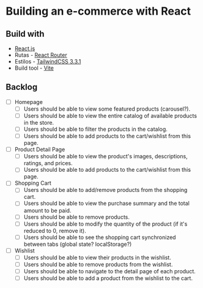 # Building an e-commerce with React

## Build with

-   [React.js](https://react.dev/)
-   Rutas - [React Router](https://reactrouter.com/en/main)
-   Estilos - [TailwindCSS 3.3.1](https://tailwindcss.com/docs/installation)
-   Build tool - [Vite](https://vitejs.dev/)

## Backlog

-   [ ] Homepage
    -   [ ] Users should be able to view some featured products (carousel?).
    -   [ ] Users should be able to view the entire catalog of available products in the store.
    -   [ ] Users should be able to filter the products in the catalog.
    -   [ ] Users should be able to add products to the cart/wishlist from this page.
-   [ ] Product Detail Page
    -   [ ] Users should be able to view the product's images, descriptions, ratings, and prices.
    -   [ ] Users should be able to add products to the cart/wishlist from this page.
-   [ ] Shopping Cart
    -   [ ] Users should be able to add/remove products from the shopping cart.
    -   [ ] Users should be able to view the purchase summary and the total amount to be paid.
    -   [ ] Users should be able to remove products.
    -   [ ] Users should be able to modify the quantity of the product (if it's reduced to 0, remove it).
    -   [ ] Users should be able to see the shopping cart synchronized between tabs (global state? localStorage?)
-   [ ] Wishlist
    -   [ ] Users should be able to view their products in the wishlist.
    -   [ ] Users should be able to remove products from the wishlist.
    -   [ ] Users should be able to navigate to the detail page of each product.
    -   [ ] Users should be able to add a product from the wishlist to the cart.
